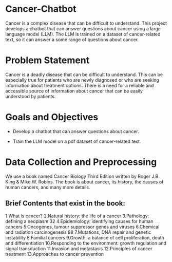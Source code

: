 # Cancer-Chatbot
Cancer is a complex disease that can be difficult to understand. This project develops a chatbot that can answer questions about cancer using a large language model (LLM). The LLM is trained on a dataset of cancer-related text, so it can answer a some range of questions about cancer.

# Problem Statement
Cancer is a deadly disease that can be difficult to understand. This can be especially true for patients who are newly diagnosed or who are seeking information about treatment options. There is a need for a reliable and accessible source of information about cancer that can be easily understood by patients.
# Goals and Objectives
* Develop a chatbot that can answer questions about cancer.

* Train the LLM model on a pdf dataset of cancer-related text.

# Data Collection and Preprocessing
We use a book named Cancer Biology Third Edition written by Roger J.B. King & Mike W. Robins. The book is about cancer, its history, the causes of human cancers, and many more details.

## Brief Contents that exist in the book:

1.What is cancer?
2.Natural history: the life of a cancer
3.Pathology: defining a neoplasm 32
4.Epidemiology: identifying causes for human cancers
5.Oncogenes, tumour suppressor genes and viruses
6.Chemical and radiation carcinogenesis 88
7.Mutations, DNA repair and genetic instability
8.Familial cancers
9.Growth: a balance of cell proliferation, death and differentiation
10.Responding to the environment: growth regulation and signal transduction
11.Invasion and metastasis
12.Principles of cancer treatment
13.Approaches to cancer prevention



